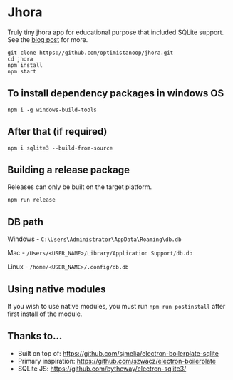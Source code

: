 
# Jhora

Truly tiny jhora app for educational purpose that included SQLite support. See the [blog post](http://blog.arrayofbytes.co.uk/?p=379) for more.

```
git clone https://github.com/optimistanoop/jhora.git
cd jhora
npm install
npm start
```

## To install dependency packages in windows OS

`npm i -g windows-build-tools`

## After that (if required)

`npm i sqlite3 --build-from-source`

## Building a release package

Releases can only be built on the target platform.

`npm run release`

## DB path

Windows -  `C:\Users\Administrator\AppData\Roaming\db.db`

Mac -  `/Users/<USER_NAME>/Library/Application Support/db.db`

Linux -  `/home/<USER_NAME>/.config/db.db`

## Using native modules

If you wish to use native modules, you must run `npm run postinstall` after first install of the module.

## Thanks to...

* Built on top of: https://github.com/sjmelia/electron-boilerplate-sqlite
* Primary inspiration: https://github.com/szwacz/electron-boilerplate
* SQLite JS: https://github.com/bytheway/electron-sqlite3/

